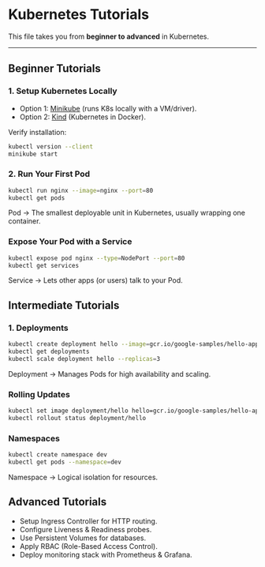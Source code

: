 # Kubernetes Tutorials

This file takes you from **beginner to advanced** in Kubernetes.

---

## Beginner Tutorials
### 1. Setup Kubernetes Locally
- Option 1: [Minikube](https://minikube.sigs.k8s.io/docs/start/) (runs K8s locally with a VM/driver).
- Option 2: [Kind](https://kind.sigs.k8s.io/) (Kubernetes in Docker).

Verify installation:
```bash
kubectl version --client
minikube start
```

### 2. Run Your First Pod
```bash
kubectl run nginx --image=nginx --port=80
kubectl get pods
```
Pod → The smallest deployable unit in Kubernetes, usually wrapping one container.

### Expose Your Pod with a Service
```bash
kubectl expose pod nginx --type=NodePort --port=80
kubectl get services
```
Service → Lets other apps (or users) talk to your Pod.

## Intermediate Tutorials
### 1. Deployments
```bash
kubectl create deployment hello --image=gcr.io/google-samples/hello-app:1.0
kubectl get deployments
kubectl scale deployment hello --replicas=3
```
Deployment → Manages Pods for high availability and scaling.

### Rolling Updates
```bash
kubectl set image deployment/hello hello=gcr.io/google-samples/hello-app:2.0
kubectl rollout status deployment/hello
```
### Namespaces
```bash
kubectl create namespace dev
kubectl get pods --namespace=dev
```
Namespace → Logical isolation for resources.

## Advanced Tutorials
- Setup Ingress Controller for HTTP routing.
- Configure Liveness & Readiness probes.
- Use Persistent Volumes for databases.
- Apply RBAC (Role-Based Access Control).
- Deploy monitoring stack with Prometheus & Grafana.
